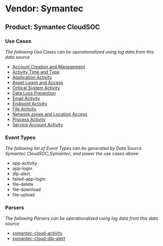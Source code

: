 Vendor: Symantec
================
Product: Symantec CloudSOC
--------------------------

### Use Cases

_The following Use Cases can be operationalized using log data from this data source_

* [Account Creation and Management](usecase_account_creation_and_management.md)
* [Activity Time  and Type](usecase_activity_time__and_type.md)
* [Application Activity](usecase_application_activity.md)
* [Asset Logon and Access](usecase_asset_logon_and_access.md)
* [Critical System Activity](usecase_critical_system_activity.md)
* [Data Loss Prevention](usecase_data_loss_prevention.md)
* [Email Activity](usecase_email_activity.md)
* [Endpoint Activity](usecase_endpoint_activity.md)
* [File Activity](usecase_file_activity.md)
* [Network zones and Location Access](usecase_network_zones_and_location_access.md)
* [Process Activity](usecase_process_activity.md)
* [Service Account Activity](usecase_service_account_activity.md)


### Event Types

_The following list of Event Types can be generated by Data Source Symantec CloudSOC_Symantec, and power the use cases above:_

- app-activity
- app-login
- dlp-alert
- failed-app-login
- file-delete
- file-download
- file-upload


### Parsers

_The following Parsers can be operationalized using log data from this data source_

* [symantec-cloud-activity](parserContent_symantec-cloud-activity.md)
* [symantec-cloud-dlp-alert](parserContent_symantec-cloud-dlp-alert.md)

